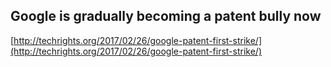 ## Google is gradually becoming a patent bully now
  
  [http://techrights.org/2017/02/26/google-patent-first-strike/](http://techrights.org/2017/02/26/google-patent-first-strike/)